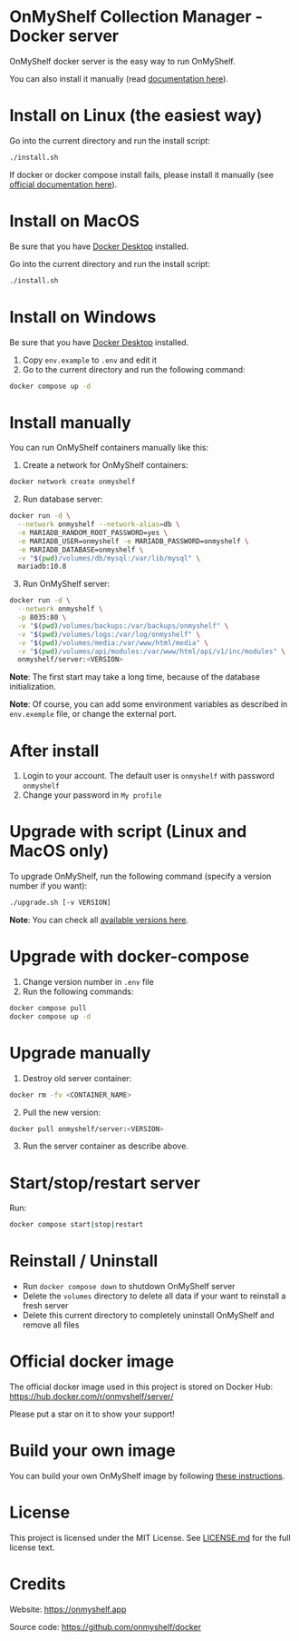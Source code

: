 # OnMyShelf Collection Manager - Docker server

OnMyShelf docker server is the easy way to run OnMyShelf.

You can also install it manually (read [documentation here](https://docs.onmyshelf.app/admin-guide/)).

# Install on Linux (the easiest way)
Go into the current directory and run the install script:
```bash
./install.sh
```
If docker or docker compose install fails, please install it manually (see [official documentation here](https://docs.docker.com/get-docker/)).

# Install on MacOS
Be sure that you have [Docker Desktop](https://docs.docker.com/get-docker/) installed.

Go into the current directory and run the install script:
```bash
./install.sh
```

# Install on Windows
Be sure that you have [Docker Desktop](https://docs.docker.com/get-docker/) installed.

1. Copy `env.example` to `.env` and edit it
2. Go to the current directory and run the following command:
```bash
docker compose up -d
```

# Install manually
You can run OnMyShelf containers manually like this:

1. Create a network for OnMyShelf containers:
```bash
docker network create onmyshelf
```
2. Run database server:
```bash
docker run -d \
  --network onmyshelf --network-alias=db \
  -e MARIADB_RANDOM_ROOT_PASSWORD=yes \
  -e MARIADB_USER=onmyshelf -e MARIADB_PASSWORD=onmyshelf \
  -e MARIADB_DATABASE=onmyshelf \
  -v "$(pwd)/volumes/db/mysql:/var/lib/mysql" \
  mariadb:10.8
```
3. Run OnMyShelf server:
```bash
docker run -d \
  --network onmyshelf \
  -p 8035:80 \
  -v "$(pwd)/volumes/backups:/var/backups/onmyshelf" \
  -v "$(pwd)/volumes/logs:/var/log/onmyshelf" \
  -v "$(pwd)/volumes/media:/var/www/html/media" \
  -v "$(pwd)/volumes/api/modules:/var/www/html/api/v1/inc/modules" \
  onmyshelf/server:<VERSION>
```
**Note**: The first start may take a long time, because of the database initialization.

**Note**: Of course, you can add some environment variables as described in `env.exemple` file, or change the external port.

# After install
1. Login to your account. The default user is `onmyshelf` with password `onmyshelf`
2. Change your password in `My profile`

# Upgrade with script (Linux and MacOS only)
To upgrade OnMyShelf, run the following command (specify a version number if you want):
```bash
./upgrade.sh [-v VERSION]
```

**Note**: You can check all [available versions here](https://hub.docker.com/r/onmyshelf/server/tags).

# Upgrade with docker-compose
1. Change version number in `.env` file
2. Run the following commands:
```bash
docker compose pull
docker compose up -d
```

# Upgrade manually
1. Destroy old server container:
```bash
docker rm -fv <CONTAINER_NAME>
```
2. Pull the new version:
```bash
docker pull onmyshelf/server:<VERSION>
```
3. Run the server container as describe above.

# Start/stop/restart server
Run: 
```bash
docker compose start|stop|restart
```

# Reinstall / Uninstall
- Run `docker compose down` to shutdown OnMyShelf server
- Delete the `volumes` directory to delete all data if your want to reinstall a fresh server
- Delete this current directory to completely uninstall OnMyShelf and remove all files

# Official docker image
The official docker image used in this project is stored on Docker Hub: https://hub.docker.com/r/onmyshelf/server/

Please put a star on it to show your support!

# Build your own image
You can build your own OnMyShelf image by following [these instructions](build/README.md).

# License
This project is licensed under the MIT License. See [LICENSE.md](LICENSE.md) for the full license text.

# Credits
Website: https://onmyshelf.app

Source code: https://github.com/onmyshelf/docker
